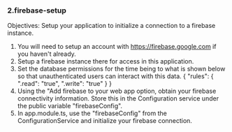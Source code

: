 ### 2.firebase-setup

Objectives:
Setup your application to initialize a connection to a firebase instance.

1. You will need to setup an account with https://firebase.google.com if you haven't already.
2. Setup a firebase instance there for access in this application.
3. Set the database permissions for the time being to what is shown below so that unauthenticated users can interact with this data.
{
  "rules": {
    ".read": "true",
    ".write": "true"
  }
}
4. Using the "Add firebase to your web app option, obtain your firebase connectivity information.  Store this in the Configuration service under the public variable "firebaseConfig".
5. In app.module.ts, use the "firebaseConfig" from the ConfigurationService and initialize your firebase connection.